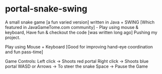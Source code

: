 portal-snake-swing
==================

A small snake game [a fun varied version]  written in Java + SWING [Which featured in JavaGameTome.com community] - 
Play using mouse & keyboard, Have fun & checkout the code [was written long ago]
Pushing my project.

Play using Mouse + Keyboard [Good for improving hand-eye coordination and fun pass-time]


Game Controls: 
Left click     -> Shoots red portal
Right click    -> Shoots blue portal
WASD or Arrows -> To steer the snake
Space          -> Pause the Game